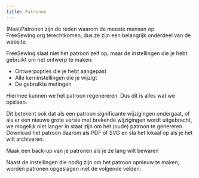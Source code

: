 ```yaml
---
title: Patronen
---
```


(Naai)Patronen zijn de reden waarom de meeste mensen op FreeSewing.org terechtkomen, dus ze zijn een belangrijk onderdeel van de website.

FreeSewing slaat niet het patroon zelf op, maar de instellingen die je hebt gebruikt om het ontwerp te maken:

- Ontwerpopties die je hebt aangepast
- Alle kerninstellingen die je wijzigt
- De gebruikte metingen

Hiermee kunnen we het patroon regenereren. Dus dit is alles wat we opslaan.

Dit betekent ook dat als een patroon significante wijzigingen ondergaat, of als er een nieuwe grote versie met brekende wijzigingen wordt uitgebracht, we mogelijk niet langer in staat zijn om het (oude) patroon te genereren. Download het patroon daarom als PDF of SVG en sla het lokaal op als je het wilt archiveren.

<Tldr compact> Maak een back-up van je patronen als je ze lang wilt bewaren</Tldr>

Naast de instellingen die nodig zijn om het patroon opnieuw te maken, worden patronen opgeslagen met de volgende velden:

<ReadMore />
